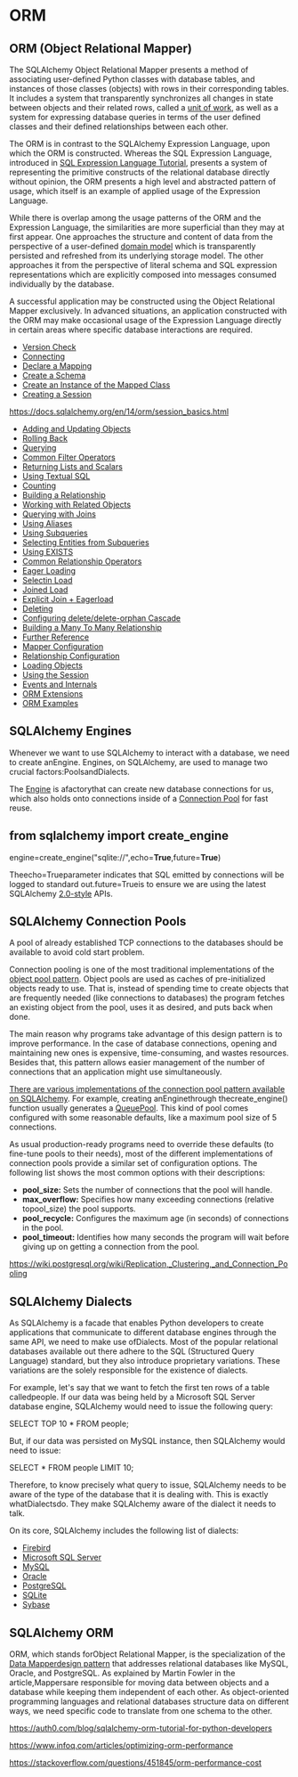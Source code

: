 # ORM

## ORM (Object Relational Mapper)

The SQLAlchemy Object Relational Mapper presents a method of associating user-defined Python classes with database tables, and instances of those classes (objects) with rows in their corresponding tables. It includes a system that transparently synchronizes all changes in state between objects and their related rows, called a [unit of work](https://docs.sqlalchemy.org/en/13/glossary.html#term-unit-of-work), as well as a system for expressing database queries in terms of the user defined classes and their defined relationships between each other.

The ORM is in contrast to the SQLAlchemy Expression Language, upon which the ORM is constructed. Whereas the SQL Expression Language, introduced in [SQL Expression Language Tutorial](https://docs.sqlalchemy.org/en/13/core/tutorial.html), presents a system of representing the primitive constructs of the relational database directly without opinion, the ORM presents a high level and abstracted pattern of usage, which itself is an example of applied usage of the Expression Language.

While there is overlap among the usage patterns of the ORM and the Expression Language, the similarities are more superficial than they may at first appear. One approaches the structure and content of data from the perspective of a user-defined [domain model](https://docs.sqlalchemy.org/en/13/glossary.html#term-domain-model) which is transparently persisted and refreshed from its underlying storage model. The other approaches it from the perspective of literal schema and SQL expression representations which are explicitly composed into messages consumed individually by the database.

A successful application may be constructed using the Object Relational Mapper exclusively. In advanced situations, an application constructed with the ORM may make occasional usage of the Expression Language directly in certain areas where specific database interactions are required.

- [Version Check](https://docs.sqlalchemy.org/en/13/orm/tutorial.html#version-check)
- [Connecting](https://docs.sqlalchemy.org/en/13/orm/tutorial.html#connecting)
- [Declare a Mapping](https://docs.sqlalchemy.org/en/13/orm/tutorial.html#declare-a-mapping)
- [Create a Schema](https://docs.sqlalchemy.org/en/13/orm/tutorial.html#create-a-schema)
- [Create an Instance of the Mapped Class](https://docs.sqlalchemy.org/en/13/orm/tutorial.html#create-an-instance-of-the-mapped-class)
- [Creating a Session](https://docs.sqlalchemy.org/en/13/orm/tutorial.html#creating-a-session)

https://docs.sqlalchemy.org/en/14/orm/session_basics.html

- [Adding and Updating Objects](https://docs.sqlalchemy.org/en/13/orm/tutorial.html#adding-and-updating-objects)
- [Rolling Back](https://docs.sqlalchemy.org/en/13/orm/tutorial.html#rolling-back)
- [Querying](https://docs.sqlalchemy.org/en/13/orm/tutorial.html#querying)
- [Common Filter Operators](https://docs.sqlalchemy.org/en/13/orm/tutorial.html#common-filter-operators)
- [Returning Lists and Scalars](https://docs.sqlalchemy.org/en/13/orm/tutorial.html#returning-lists-and-scalars)
- [Using Textual SQL](https://docs.sqlalchemy.org/en/13/orm/tutorial.html#using-textual-sql)
- [Counting](https://docs.sqlalchemy.org/en/13/orm/tutorial.html#counting)
- [Building a Relationship](https://docs.sqlalchemy.org/en/13/orm/tutorial.html#building-a-relationship)
- [Working with Related Objects](https://docs.sqlalchemy.org/en/13/orm/tutorial.html#working-with-related-objects)
- [Querying with Joins](https://docs.sqlalchemy.org/en/13/orm/tutorial.html#querying-with-joins)
- [Using Aliases](https://docs.sqlalchemy.org/en/13/orm/tutorial.html#using-aliases)
- [Using Subqueries](https://docs.sqlalchemy.org/en/13/orm/tutorial.html#using-subqueries)
- [Selecting Entities from Subqueries](https://docs.sqlalchemy.org/en/13/orm/tutorial.html#selecting-entities-from-subqueries)
- [Using EXISTS](https://docs.sqlalchemy.org/en/13/orm/tutorial.html#using-exists)
- [Common Relationship Operators](https://docs.sqlalchemy.org/en/13/orm/tutorial.html#common-relationship-operators)
- [Eager Loading](https://docs.sqlalchemy.org/en/13/orm/tutorial.html#eager-loading)
- [Selectin Load](https://docs.sqlalchemy.org/en/13/orm/tutorial.html#selectin-load)
- [Joined Load](https://docs.sqlalchemy.org/en/13/orm/tutorial.html#joined-load)
- [Explicit Join + Eagerload](https://docs.sqlalchemy.org/en/13/orm/tutorial.html#explicit-join-eagerload)
- [Deleting](https://docs.sqlalchemy.org/en/13/orm/tutorial.html#deleting)
- [Configuring delete/delete-orphan Cascade](https://docs.sqlalchemy.org/en/13/orm/tutorial.html#configuring-delete-delete-orphan-cascade)
- [Building a Many To Many Relationship](https://docs.sqlalchemy.org/en/13/orm/tutorial.html#building-a-many-to-many-relationship)
- [Further Reference](https://docs.sqlalchemy.org/en/13/orm/tutorial.html#further-reference)
- [Mapper Configuration](https://docs.sqlalchemy.org/en/13/orm/mapper_config.html)
- [Relationship Configuration](https://docs.sqlalchemy.org/en/13/orm/relationships.html)
- [Loading Objects](https://docs.sqlalchemy.org/en/13/orm/loading_objects.html)
- [Using the Session](https://docs.sqlalchemy.org/en/13/orm/session.html)
- [Events and Internals](https://docs.sqlalchemy.org/en/13/orm/extending.html)
- [ORM Extensions](https://docs.sqlalchemy.org/en/13/orm/extensions/index.html)
- [ORM Examples](https://docs.sqlalchemy.org/en/13/orm/examples.html)

## SQLAlchemy Engines

Whenever we want to use SQLAlchemy to interact with a database, we need to create anEngine. Engines, on SQLAlchemy, are used to manage two crucial factors:PoolsandDialects.

The [Engine](https://docs.sqlalchemy.org/en/14/core/connections.html#sqlalchemy.engine.Engine) is afactorythat can create new database connections for us, which also holds onto connections inside of a [Connection Pool](https://docs.sqlalchemy.org/en/14/core/pooling.html) for fast reuse.

## from sqlalchemy import create_engine

engine=create_engine("sqlite://",echo=**True**,future=**True**)

Theecho=Trueparameter indicates that SQL emitted by connections will be logged to standard out.future=Trueis to ensure we are using the latest SQLAlchemy [2.0-style](https://docs.sqlalchemy.org/en/14/glossary.html#term-1) APIs.

## SQLAlchemy Connection Pools

A pool of already established TCP connections to the databases should be available to avoid cold start problem.

Connection pooling is one of the most traditional implementations of the [object pool pattern](https://sourcemaking.com/design_patterns/object_pool). Object pools are used as caches of pre-initialized objects ready to use. That is, instead of spending time to create objects that are frequently needed (like connections to databases) the program fetches an existing object from the pool, uses it as desired, and puts back when done.

The main reason why programs take advantage of this design pattern is to improve performance. In the case of database connections, opening and maintaining new ones is expensive, time-consuming, and wastes resources. Besides that, this pattern allows easier management of the number of connections that an application might use simultaneously.

[There are various implementations of the connection pool pattern available on SQLAlchemy](http://docs.sqlalchemy.org/en/rel_1_1/core/pooling.html#api-documentation-available-pool-implementations). For example, creating anEnginethrough thecreate_engine() function usually generates a [QueuePool](http://docs.sqlalchemy.org/en/rel_1_1/core/pooling.html#sqlalchemy.pool.QueuePool). This kind of pool comes configured with some reasonable defaults, like a maximum pool size of 5 connections.

As usual production-ready programs need to override these defaults (to fine-tune pools to their needs), most of the different implementations of connection pools provide a similar set of configuration options. The following list shows the most common options with their descriptions:

- **pool_size:** Sets the number of connections that the pool will handle.
- **max_overflow:** Specifies how many exceeding connections (relative topool_size) the pool supports.
- **pool_recycle:** Configures the maximum age (in seconds) of connections in the pool.
- **pool_timeout:** Identifies how many seconds the program will wait before giving up on getting a connection from the pool.

https://wiki.postgresql.org/wiki/Replication,_Clustering,_and_Connection_Pooling

## SQLAlchemy Dialects

As SQLAlchemy is a facade that enables Python developers to create applications that communicate to different database engines through the same API, we need to make use ofDialects. Most of the popular relational databases available out there adhere to the SQL (Structured Query Language) standard, but they also introduce proprietary variations. These variations are the solely responsible for the existence of dialects.

For example, let's say that we want to fetch the first ten rows of a table calledpeople. If our data was being held by a Microsoft SQL Server database engine, SQLAlchemy would need to issue the following query:

SELECT TOP 10 * FROM people;

But, if our data was persisted on MySQL instance, then SQLAlchemy would need to issue:

SELECT * FROM people LIMIT 10;

Therefore, to know precisely what query to issue, SQLAlchemy needs to be aware of the type of the database that it is dealing with. This is exactly whatDialectsdo. They make SQLAlchemy aware of the dialect it needs to talk.

On its core, SQLAlchemy includes the following list of dialects:

- [Firebird](http://docs.sqlalchemy.org/en/latest/dialects/firebird.html)
- [Microsoft SQL Server](http://docs.sqlalchemy.org/en/latest/dialects/mssql.html)
- [MySQL](http://docs.sqlalchemy.org/en/latest/dialects/mysql.html)
- [Oracle](http://docs.sqlalchemy.org/en/latest/dialects/oracle.html)
- [PostgreSQL](http://docs.sqlalchemy.org/en/latest/dialects/postgresql.html)
- [SQLite](http://docs.sqlalchemy.org/en/latest/dialects/sqlite.html)
- [Sybase](http://docs.sqlalchemy.org/en/latest/dialects/sybase.html)

## SQLAlchemy ORM

ORM, which stands forObject Relational Mapper, is the specialization of the [Data Mapperdesign pattern](https://martinfowler.com/eaaCatalog/dataMapper.html) that addresses relational databases like MySQL, Oracle, and PostgreSQL. As explained by Martin Fowler in the article,Mappersare responsible for moving data between objects and a database while keeping them independent of each other. As object-oriented programming languages and relational databases structure data on different ways, we need specific code to translate from one schema to the other.

https://auth0.com/blog/sqlalchemy-orm-tutorial-for-python-developers

https://www.infoq.com/articles/optimizing-orm-performance

https://stackoverflow.com/questions/451845/orm-performance-cost
